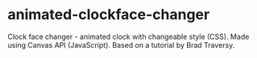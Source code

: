 # animated-clockface-changer
 Clock face changer - animated clock with changeable style (CSS). Made using Canvas API (JavaScript). Based on a tutorial by Brad Traversy.
